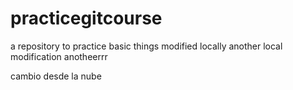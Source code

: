 # practicegitcourse
a repository to practice basic things
modified locally
another local modification
anotheerrr

cambio desde la nube
